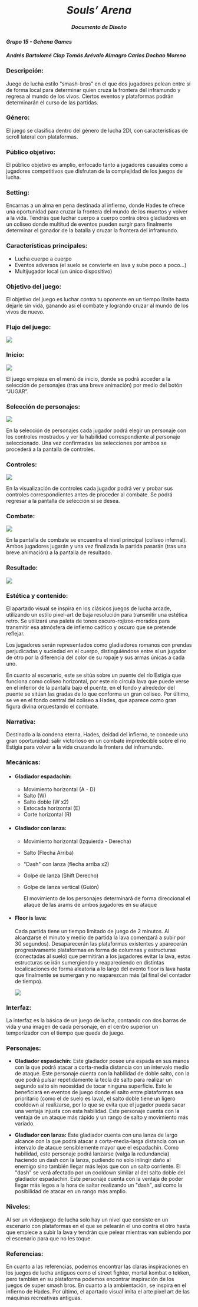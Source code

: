 ***<h1 align="center">Souls’ Arena</h1>***

*<h5 align="center">Documento de Diseño</h5>*

#### *Grupo 15 - Gehena Games*

##### Andrés Bartolomé Clap Tomás Arévalo Almagro Carlos Dochao Moreno 

### **Descripción:** 

Juego de lucha estilo “smash-bros” en el que dos jugadores pelean entre sí de forma local para determinar quien cruza la frontera del inframundo y regresa al mundo de los vivos. Ciertos eventos y plataformas podrán determinarán el curso de las partidas. 

### **Género:** 

El juego se clasifica dentro del género de lucha 2Dl, con características de scroll lateral con plataformas. 

### **Público objetivo:** 

El público objetivo es amplio, enfocado tanto a jugadores casuales como a jugadores competitivos que disfrutan de la complejidad de los juegos de lucha. 

### **Setting:** 

Encarnas a un alma en pena destinada al infierno, donde Hades te ofrece una oportunidad para cruzar la frontera del mundo de los muertos y volver a la vida. Tendrás que luchar cuerpo a cuerpo contra otros gladiadores en un coliseo donde multitud de eventos pueden surgir para finalmente determinar el ganador de la batalla y cruzar la frontera del inframundo. 

### **Características principales:** 

- Lucha cuerpo a cuerpo 
- Eventos adversos (el suelo se convierte en lava y sube poco a poco…) 
- Multijugador local (un único dispositivo) 

### **Objetivo del juego:** 

El objetivo del juego es luchar contra tu oponente en un tiempo límite hasta dejarle sin vida, ganando así el combate y logrando cruzar al mundo de los vivos de nuevo. 

### **Flujo del juego:** 

![](flujodeljuego.png)

### **Inicio:** 

![](inicio.png)

El juego empieza en el menú de inicio, donde se podrá acceder a la selección de personajes (tras una breve animación) por medio del botón “JUGAR”. 

### **Selección de personajes:** 

![](seleccionpersonajes.png)

En la selección de personajes cada jugador podrá elegir un personaje con los controles mostrados y ver la habilidad correspondiente al personaje seleccionado. Una vez confirmadas las selecciones por ambos se procederá a la pantalla de controles. 

### **Controles:** 

![](controles.png)

En la visualización de controles cada jugador podrá ver y probar sus controles correspondientes antes de proceder al combate. Se podrá regresar a la pantalla de selección si se desea. 

### **Combate:** 

![](combate.png)

En la pantalla de combate se encuentra el nivel principal (coliseo infernal). Ambos jugadores jugarán y una vez finalizada la partida pasarán (tras una breve animación) a la pantalla de resultado. 

### **Resultado:** 

![](resultado.png)

### **Estética y contenido:** 

El apartado visual se inspira en los clásicos juegos de lucha arcade, utilizando un estilo pixel-art de baja resolución para transmitir una estética retro. Se utilizará una paleta de tonos oscuro-rojizos-morados para transmitir esa atmósfera de infierno caótico y oscuro que se pretende reflejar. 

Los jugadores serán representados como gladiadores romanos con prendas perjudicadas y suciedad en el cuerpo, distinguiéndose entre sí un jugador de otro por la diferencia del color de su ropaje y sus armas únicas a cada uno. 

En cuanto al escenario, este se sitúa sobre un puente del río Estigia que funciona como coliseo horizontal, por este río circula lava que puede verse en el inferior de la pantalla bajo el puente, en el fondo y alrededor del puente se sitúan las gradas de lo que conforma un gran coliseo. Por último, se ve en el fondo central del coliseo a Hades, que aparece como gran figura divina orquestando el combate. 

### **Narrativa:** 

Destinado a la condena eterna, Hades, deidad del infierno, te concede una gran oportunidad: salir victorioso en un combate impredecible sobre el río Estigia para volver a la vida cruzando la frontera del inframundo.

### **Mecánicas:** 

- #### **Gladiador espadachín:**
  
  - Movimiento horizontal (A - D) 
  - Salto (W) 
  - Salto doble (W x2) 
  - Estocada horizontal (E) 
  - Corte horizontal (R)
 
- #### **Gladiador con lanza:**
  
  - Movimiento horizontal (Izquierda - Derecha) 
  - Salto (Flecha Arriba) 
  - "Dash" con lanza (flecha arriba x2) 
  - Golpe de lanza (Shift Derecho) 
  - Golpe de lanza vertical (Guión)
 
    El movimiento de los personajes determinará de forma direccional el ataque de las arams de ambos jugadores en su ataque
    
- #### **Floor is lava:**
  Cada partida tiene un tiempo limitado de juego de 2 minutos. Al alcanzarse el minuto y medio de partida la lava comenzará a subir por 30 segundos). Desaparecerán las plataformas existentes y aparecerán progresivamente plataformas en forma de columnas y estructuras (conectadas al suelo) que permitirán a los jugadores evitar la lava, estas estructuras se irán sumergiendo y reapareciendo en distintas localicaciones de forma aleatoria a lo largo del evento floor is lava hasta que finalmente se sumergan y no reaparezcan más (al final del contador de tiempo).

  ![](https://i.imgur.com/Caj0Z8r.jpeg)
  
### **Interfaz:** 

La interfaz es la básica de un juego de lucha, contando con dos barras de vida y una imagen de cada personaje, en el centro superior un temporizador con el tiempo que queda de juego.

### **Personajes:** 

- **Gladiador espadachín:** Este gladiador posee una espada en sus manos con la que podrá atacar a corta-media distancia con un intervalo medio de ataque. Este personaje cuenta con la habilidad de doble salto, con la que podrá pulsar repetidamente la tecla de salto para realizar un segundo salto sin necesidad de tocar ninguna superficie. Esto le beneficiará en eventos de juego donde el salto entre plataformas sea prioritario (como el de suelo es lava), el salto doble tiene un ligero cooldown al realizarse, por lo que se evita que el jugador pueda sacar una ventaja injusta con esta habilidad. Este personaje cuenta con la ventaja de un ataque más rápido y un rango de salto y movimiento más variado.

- **Gladiador con lanza:** Este gladiador cuenta con una lanza de largo alcance con la que podrá atacar a corta-media-larga distancia con un intervalo de ataque sensiblemente mayor que el espadachín. Como habilidad, este personaje podrá lanzarse (valga la redundancia) haciendo un dash con la lanza, pudiendo no solo inlingir daño al enemigo sino también llegar más lejos que con un salto corriente. El "dash" se verá afectado por un cooldown similar al del salto doble del gladiador espadachín. Este personaje cuenta con la ventaja de poder llegar más legos a la hora de saltar realizando un "dash", así como la posibilidad de atacar en un rango más amplio.

### **Niveles:** 

Al ser un videojuego de lucha solo hay un nivel que consiste en un escenario con plataformas en el que se pelearán el uno contra el otro hasta que empiece a subir la lava y tendrán que pelear mientras van subiendo por el escenario para que no les toque.

### **Referencias:** 

En cuanto a las referencias, podemos encontrar las claras inspiraciones en los juegos de lucha antiguos como el street fighter, mortal kombat o tekken, pero también en su plataforma podemos encontrar inspiración de los juegos de super smash bros. En cuanto a la ambientación, se inspira en el infierno de Hades. Por último, el apartado visual imita el arte pixel art de las máquinas recreativas antiguas.
